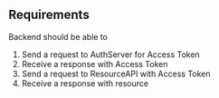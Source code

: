 ## Requirements
Backend should be able to
1. Send a request to AuthServer for Access Token
2. Receive a response with Access Token
3. Send a request to ResourceAPI with Access Token
4. Receive a response with resource

